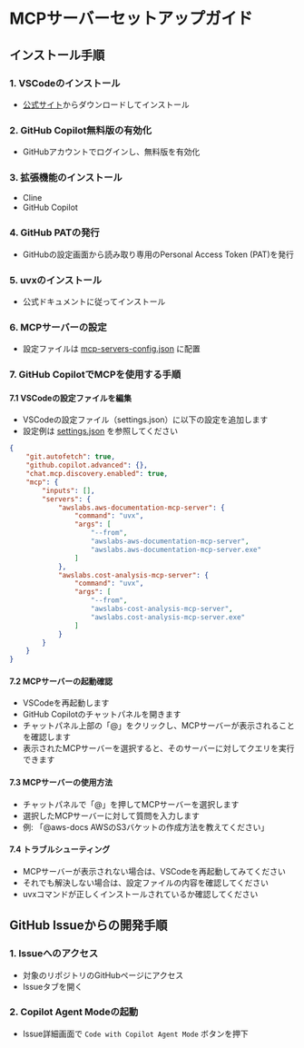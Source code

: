 # MCPサーバーセットアップガイド

## インストール手順

### 1. VSCodeのインストール
- [公式サイト](https://code.visualstudio.com/)からダウンロードしてインストール

### 2. GitHub Copilot無料版の有効化
- GitHubアカウントでログインし、無料版を有効化

### 3. 拡張機能のインストール
- Cline
- GitHub Copilot

### 4. GitHub PATの発行
- GitHubの設定画面から読み取り専用のPersonal Access Token (PAT)を発行

### 5. uvxのインストール
- 公式ドキュメントに従ってインストール

### 6. MCPサーバーの設定
- 設定ファイルは [mcp-servers-config.json](../src/016.setup-mcp-with-vscode/mcp-servers-config.json) に配置

### 7. GitHub CopilotでMCPを使用する手順
#### 7.1 VSCodeの設定ファイルを編集
- VSCodeの設定ファイル（settings.json）に以下の設定を追加します
- 設定例は [settings.json](../src/016.setup-mcp-with-vscode/settings.json) を参照してください

```json
{
    "git.autofetch": true,
    "github.copilot.advanced": {},
    "chat.mcp.discovery.enabled": true,
    "mcp": {
        "inputs": [],
        "servers": {
            "awslabs.aws-documentation-mcp-server": {
                "command": "uvx",
                "args": [
                    "--from",
                    "awslabs-aws-documentation-mcp-server",
                    "awslabs.aws-documentation-mcp-server.exe"
                ]
            },
            "awslabs.cost-analysis-mcp-server": {
                "command": "uvx",
                "args": [
                    "--from",
                    "awslabs-cost-analysis-mcp-server",
                    "awslabs.cost-analysis-mcp-server.exe"
                ]
            }
        }
    }
}
```

#### 7.2 MCPサーバーの起動確認
- VSCodeを再起動します
- GitHub Copilotのチャットパネルを開きます
- チャットパネル上部の「@」をクリックし、MCPサーバーが表示されることを確認します
- 表示されたMCPサーバーを選択すると、そのサーバーに対してクエリを実行できます

#### 7.3 MCPサーバーの使用方法
- チャットパネルで「@」を押してMCPサーバーを選択します
- 選択したMCPサーバーに対して質問を入力します
- 例: 「@aws-docs AWSのS3バケットの作成方法を教えてください」

#### 7.4 トラブルシューティング
- MCPサーバーが表示されない場合は、VSCodeを再起動してみてください
- それでも解決しない場合は、設定ファイルの内容を確認してください
- uvxコマンドが正しくインストールされているか確認してください

## GitHub Issueからの開発手順

### 1. Issueへのアクセス
- 対象のリポジトリのGitHubページにアクセス
- Issueタブを開く

### 2. Copilot Agent Modeの起動
- Issue詳細画面で `Code with Copilot Agent Mode` ボタンを押下
